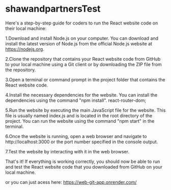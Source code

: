 # shawandpartnersTest
 Here's a step-by-step guide for coders to run the React website code on their local machine:

1.Download and install Node.js on your computer. You can download and install the latest version of Node.js from the official Node.js website at https://nodejs.org.

2.Clone the repository that contains your React website code from GitHub to your local machine using a Git client or by downloading the ZIP file from the repository.

3.Open a terminal or command prompt in the project folder that contains the React website code.

4.Install the necessary dependencies for the website. You can install the dependencies using the command "npm install".
react-router-dom;

5.Run the website by executing the main JavaScript file for the website. This file is usually named index.js and is located in the root directory of the project. You can run the website using the command "npm start" in the terminal.

6.Once the website is running, open a web browser and navigate to http://localhost:3000 or the port number specified in the console output.

7.Test the website by interacting with it in the web browser.

That's it! If everything is working correctly, you should now be able to run and test the React website code that you downloaded from GitHub on your local machine.

or you can just acess here: https://web-git-app.onrender.com/
